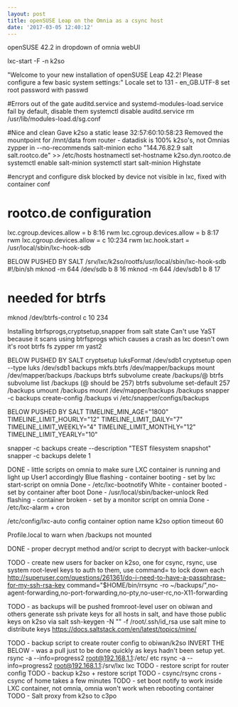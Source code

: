 ```yaml
---
layout: post
title: openSUSE Leap on the Omnia as a csync host
date: '2017-03-05 12:40:12'
---
```

openSUSE 42.2 in dropdown of omnia webUI

lxc-start -F -n k2so

"Welcome to your new installation of openSUSE Leap 42.2!
Please configure a few basic system settings:"
Locale set to 131 - en_GB.UTF-8
set root password with passwd

#Errors out of the gate
auditd.service and systemd-modules-load.service fail by default, disable them
systemctl disable auditd.service
rm /usr/lib/modules-load.d/sg.conf

#Nice and clean
Gave k2so a static lease 32:57:60:10:58:23
Removed the mountpoint for /mnt/data from router - datadisk is 100% k2so's, not Omnias
zypper in --no-recommends salt-minion
echo "144.76.82.9 salt salt.rootco.de" >> /etc/hosts
hostnamectl set-hostname k2so.dyn.rootco.de
systemctl enable salt-minion
systemctl start salt-minion
Highstate

#encrypt and configure disk
blocked by device not visible in lxc, fixed with container conf

# rootco.de configuration
lxc.cgroup.devices.allow = b 8:16 rwm
lxc.cgroup.devices.allow = b 8:17 rwm
lxc.cgroup.devices.allow = c 10:234 rwm
lxc.hook.start = /usr/local/sbin/lxc-hook-sdb

BELOW PUSHED BY SALT
/srv/lxc/k2so/rootfs/usr/local/sbin/lxc-hook-sdb
  #!/bin/sh
  mknod -m 644 /dev/sdb b 8 16
  mknod -m 644 /dev/sdb1 b 8 17
  # needed for btrfs
  mknod /dev/btrfs-control c 10 234

Installing btrfsprogs,cryptsetup,snapper from salt state
Can't use YaST because it scans using btrfsprogs which causes a crash as lxc doesn't own it's root btrfs fs
zypper rm yast2

BELOW PUSHED BY SALT
cryptsetup luksFormat /dev/sdb1
cryptsetup open --type luks /dev/sdb1 backups
mkfs.btrfs /dev/mapper/backups
mount /dev/mapper/backups /backups
btrfs subvolume create /backups/@
btrfs subvolume list /backups (@ should be 257)
btrfs subvolume set-default 257 /backups
umount /backups
mount /dev/mapper/backups /backups
snapper -c backups create-config /backups
vi /etc/snapper/configs/backups

BELOW PUSHED BY SALT
  TIMELINE_MIN_AGE="1800"
  TIMELINE_LIMIT_HOURLY="12"
  TIMELINE_LIMIT_DAILY="7"
  TIMELINE_LIMIT_WEEKLY="4"
  TIMELINE_LIMIT_MONTHLY="12"
  TIMELINE_LIMIT_YEARLY="10"

snapper -c backups create --description "TEST filesystem snapshot"
snapper -c backups delete 1

DONE - little scripts on omnia to make sure LXC container is running and light up User1 accordingly
  Blue flashing - container booting - set by lxc start-script on omnia
    Done - /etc/lxc-bootnotify
  White - container booted - set by container after boot
    Done - /usr/local/sbin/backer-unlock
  Red flashing - container broken - set by a monitor script on omnia
    Done - /etc/lxc-alarm + cron

/etc/config/lxc-auto
  config container
        option name k2so
        option timeout 60

Profile.local to warn when /backups not mounted
  
DONE - proper decrypt method and/or script to decrypt with backer-unlock

TODO - create new users for backer on k2so, one for csync, rsync, use system root-level keys to auth to them, use command= to lock down each http://superuser.com/questions/261361/do-i-need-to-have-a-passphrase-for-my-ssh-rsa-key
command="$HOME/bin/rrsync -ro ~/backups/",no-agent-forwarding,no-port-forwarding,no-pty,no-user-rc,no-X11-forwarding

TODO - as backups will be pushed fromroot-level user on obiwan and others generate ssh private keys for all hosts in salt, and have those public keys on k2so via salt
ssh-keygen -N "" -f /root/.ssh/id_rsa
use salt mine to distribute keys https://docs.saltstack.com/en/latest/topics/mine/

TODO - backup script to create router config to obiwan/k2so
INVERT THE BELOW - was a pull just to be done quickly as keys hadn't been setup yet.
rsync -a --info=progress2 root@192.168.1.1:/etc/ etc
rsync -a --info=progress2 root@192.168.1.1:/srv/lxc lxc
TODO - restore script for router config
TODO - backup k2so + restore script
TODO - csync/rsync crons - csync of home takes a few minutes
TODO - set boot notify to work inside LXC container, not omnia, omnia won't work when rebooting container
TODO - Salt proxy from k2so to c3po

